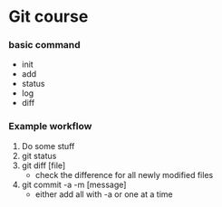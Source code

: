 # Git course

### basic command
* init
* add
* status
* log
* diff

### Example workflow
1. Do some stuff
2. git status
3. git diff [file] 
	* check the difference for all newly modified files
4. git commit -a -m [message]
	* either add all with -a or one at a time
